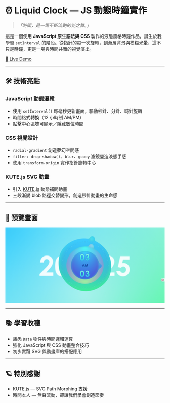 # ⏰ Liquid Clock — JS 動態時鐘實作

> _「時間，是一場不斷流動的光之舞。」_

這是一個使用 **JavaScript 原生語法與 CSS** 製作的液態風格時鐘作品，誕生於我學習 `setInterval` 的階段。從指針的每一次旋轉，到漸層背景與模糊光暈，這不只是時鐘，更是一場與時間共舞的視覺演出。

[🔗 Live Demo](http://homershie.com/flowing_clock/)

---

## 🛠 技術亮點

### JavaScript 動態邏輯

- 使用 `setInterval()` 每毫秒更新畫面，驅動秒針、分針、時針旋轉
- 時間格式轉換（12 小時制 AM/PM）
- 點擊中心區塊可顯示／隱藏數位時間

### CSS 視覺設計

- `radial-gradient` 創造夢幻空間感
- `filter: drop-shadow()`、`blur`、`gooey` 濾鏡營造液態手感
- 使用 `transform-origin` 實作指針旋轉中心

### KUTE.js SVG 動畫

- 引入 [KUTE.js](https://thednp.github.io/kute.js/) 動態補間動畫
- 三段漸變 blob 路徑交替變形，創造秒針動畫的生命感

---

## 📸 預覽畫面

![預覽畫面](./images/screenshot.png)

---

## 📚 學習收穫

- 熟悉 `Date` 物件與時間邏輯運算
- 強化 JavaScript 與 CSS 動畫整合技巧
- 初步實踐 SVG 與動畫庫的搭配應用

---

## 🪐 特別感謝

- KUTE.js — SVG Path Morphing 支援
- 時間本人 — 無聲流動，卻讓我們學會創造節奏
